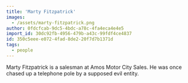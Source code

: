 ```yaml
---
title: 'Marty Fitzpatrick'
images:
  - /assets/marty-fitzpatrick.png
author: 0fdcfcab-9dc5-4bdc-a78c-4fa4eca4e4e5
import_id: 30dc92fb-4956-479b-a43c-99fdf4ce4837
id: 350c5eee-e072-4fad-8de2-20f7d7b1371d
tags:
  - people
---
```

Marty Fitzpatrick is a salesman at Amos Motor City Sales. He was once chased up a telephone pole by a supposed evil entity.